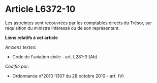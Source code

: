 # Article L6372-10

Les astreintes sont recouvrées par les comptables directs du Trésor, sur réquisition du ministre intéressé ou de son
représentant.

**Liens relatifs à cet article**

_Anciens textes_:

  - Code de l'aviation civile - art. L281-3 (Ab)

_Codifié par_:

  - Ordonnance n°2010-1307 du 28 octobre 2010 - art. (V)

